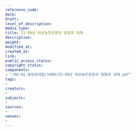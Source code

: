 ```yaml
---
reference_code: 
date: 
draft: 
level_of_description: 
media_type: 
title: 33-99년 여성농민운동의 방향과 과제
description: 
weight: 
modified_at: 
created_at: 
link: 
public_access_status: 
copyright_status: 
components:
- "/RG-01-중앙여대협/1999/33-99년 여성농민운동의 방향과 과제.pdf"
tags:
- 
creators:
- 
subjects:
- 
sources:
- 
venues:
- 
---
```

